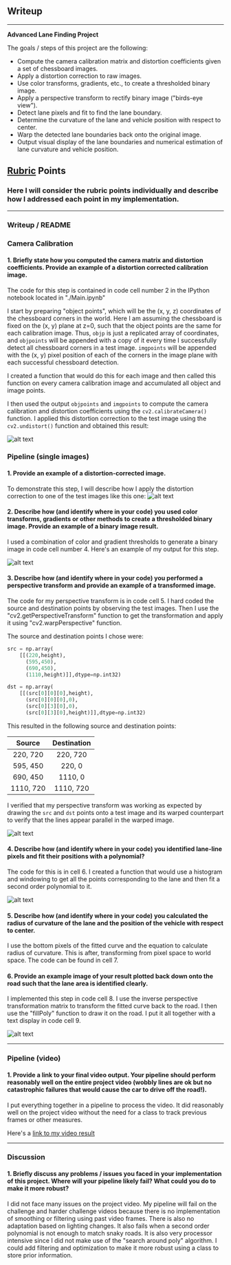 ## Writeup


---

**Advanced Lane Finding Project**

The goals / steps of this project are the following:

* Compute the camera calibration matrix and distortion coefficients given a set of chessboard images.
* Apply a distortion correction to raw images.
* Use color transforms, gradients, etc., to create a thresholded binary image.
* Apply a perspective transform to rectify binary image ("birds-eye view").
* Detect lane pixels and fit to find the lane boundary.
* Determine the curvature of the lane and vehicle position with respect to center.
* Warp the detected lane boundaries back onto the original image.
* Output visual display of the lane boundaries and numerical estimation of lane curvature and vehicle position.

[//]: # (Image References)

[image1]: ./output_images/undistorted_output.png "Undistorted output"
[image2]: ./output_images/road_transformed.png "Road Transformed"
[image3]: ./output_images/binary_combo_example.png "Binary Example"
[image4]: ./output_images/warped_straight_lines.png "Warp Example"
[image5]: ./output_images/color_fit_lines.png "Fit Visual"
[image6]: ./output_images/final_output.png "Output"
[video1]: ./project_video.mp4 "Video"

## [Rubric](https://review.udacity.com/#!/rubrics/571/view) Points

### Here I will consider the rubric points individually and describe how I addressed each point in my implementation.  

---

### Writeup / README

### Camera Calibration

#### 1. Briefly state how you computed the camera matrix and distortion coefficients. Provide an example of a distortion corrected calibration image.

The code for this step is contained in code cell number 2 in the IPython notebook located in "./Main.ipynb"

I start by preparing "object points", which will be the (x, y, z) coordinates of the chessboard corners in the world. Here I am assuming the chessboard is fixed on the (x, y) plane at z=0, such that the object points are the same for each calibration image.  Thus, `objp` is just a replicated array of coordinates, and `objpoints` will be appended with a copy of it every time I successfully detect all chessboard corners in a test image.  `imgpoints` will be appended with the (x, y) pixel position of each of the corners in the image plane with each successful chessboard detection.

I created a function that would do this for each image and then called this function on every camera calibration image and accumulated all object and image points.

I then used the output `objpoints` and `imgpoints` to compute the camera calibration and distortion coefficients using the `cv2.calibrateCamera()` function.  I applied this distortion correction to the test image using the `cv2.undistort()` function and obtained this result: 

![alt text][image1]

### Pipeline (single images)

#### 1. Provide an example of a distortion-corrected image.

To demonstrate this step, I will describe how I apply the distortion correction to one of the test images like this one:
![alt text][image2]

#### 2. Describe how (and identify where in your code) you used color transforms, gradients or other methods to create a thresholded binary image.  Provide an example of a binary image result.

I used a combination of color and gradient thresholds to generate a binary image in code cell number 4.  Here's an example of my output for this step.

![alt text][image3]

#### 3. Describe how (and identify where in your code) you performed a perspective transform and provide an example of a transformed image.

The code for my perspective transform is in code cell 5. I hard coded the source and destination points by observing the test images. Then I use the "cv2.getPerspectiveTransform" function to get the transformation and apply it using "cv2.warpPerspective" function.

The source and destination points I chose were:

```python
src = np.array(
    [[(220,height),
      (595,450),
      (690,450),
      (1110,height)]],dtype=np.int32)

dst = np.array(
    [[(src[0][0][0],height),
      (src[0][0][0],0),
      (src[0][3][0],0),
      (src[0][3][0],height)]],dtype=np.int32)

```

This resulted in the following source and destination points:

| Source        | Destination   | 
|:-------------:|:-------------:| 
|  220, 720     |  220, 720     | 
|  595, 450     |  220, 0       |
|  690, 450     | 1110, 0       |
| 1110, 720     | 1110, 720     |

I verified that my perspective transform was working as expected by drawing the `src` and `dst` points onto a test image and its warped counterpart to verify that the lines appear parallel in the warped image.

![alt text][image4]

#### 4. Describe how (and identify where in your code) you identified lane-line pixels and fit their positions with a polynomial?

The code for this is in cell 6. I created a function that would use a histogram and windowing to get all the points corresponding to the lane and then fit a second order polynomial to it.

![alt text][image5]

#### 5. Describe how (and identify where in your code) you calculated the radius of curvature of the lane and the position of the vehicle with respect to center.

I use the bottom pixels of the fitted curve and the equation to calculate radius of curvature. This is after, transforming from pixel space to world space. The code can be found in cell 7.

#### 6. Provide an example image of your result plotted back down onto the road such that the lane area is identified clearly.

I implemented this step in code cell 8. I use the inverse perspective transformation matrix to transform the fitted curve back to the road. I then use the "fillPoly" function to draw it on the road.
I put it all together with a text display in code cell 9.

![alt text][image6]

---

### Pipeline (video)

#### 1. Provide a link to your final video output.  Your pipeline should perform reasonably well on the entire project video (wobbly lines are ok but no catastrophic failures that would cause the car to drive off the road!).

I put everything together in a pipeline to process the video. It did reasonably well on the project video without the need for a class to track previous frames or other measures.

Here's a [link to my video result](./output_videos/project_video.mp4)

---

### Discussion

#### 1. Briefly discuss any problems / issues you faced in your implementation of this project.  Where will your pipeline likely fail?  What could you do to make it more robust?

I did not face many issues on the project video. My pipeline will fail on the challenge and harder challenge videos because there is no implementation of smoothing or filtering using past video frames. There is also no adaptation based on lighting changes. It also fails when a second order polynomial is not enough to match snaky roads. It is also very processor intensive since I did not make use of the "search around poly" algorithm. I could add filtering and optimization to make it more robust using a class to store prior information.